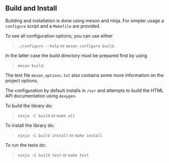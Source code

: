 Build and Install
---------------------------------------
Building and installation is done using meson and ninja.
For simpler usage a `configure` script and a `Makefile` are provided.

To see all configuration options, you can use either  
> `./configure --help` or `meson configure build`.

In the latter case the build directory must be prepared first by using
> `meson build`.

The text file `meson_options.txt` also contains some more information on the
project options.

The configuration by default installs in `/usr` and attempts to build the HTML
API documentation using `doxygen`.

To build the library do:
> `ninja -C build` or `make all`

To install the library do:
> `ninja -C build install` or `make install`

To run the tests do:
> `ninja -C build test` or `make test`
